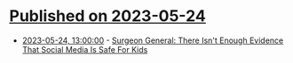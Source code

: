 # [Published on 2023-05-24](index.md)

* [2023-05-24, 13:00:00](https://tech.slashdot.org/story/23/05/24/0430244/surgeon-general-there-isnt-enough-evidence-that-social-media-is-safe-for-kids?utm_source=rss1.0mainlinkanon&utm_medium=feed) - [Surgeon General: There Isn't Enough Evidence That Social Media Is Safe For Kids](https://tech.slashdot.org/story/23/05/24/0430244/surgeon-general-there-isnt-enough-evidence-that-social-media-is-safe-for-kids?utm_source=rss1.0mainlinkanon&utm_medium=feed)
